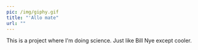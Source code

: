 ```yaml
---
pic: /img/giphy.gif
title: "'Allo mate"
url: ""
---
```

This is a project where I'm doing science. Just like Bill Nye except cooler.